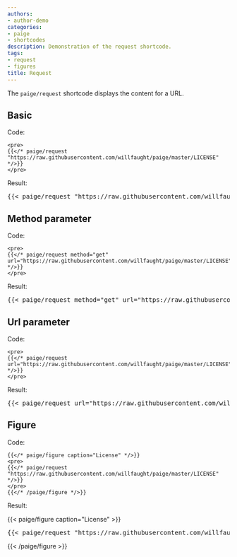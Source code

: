 ```yaml
---
authors:
- author-demo
categories:
- paige
- shortcodes
description: Demonstration of the request shortcode.
tags:
- request
- figures
title: Request
---
```


The `paige/request` shortcode displays the content for a URL.

<!--more-->

## Basic

Code:

```go-html-template
<pre>
{{</* paige/request "https://raw.githubusercontent.com/willfaught/paige/master/LICENSE" */>}}
</pre>
```

Result:

<pre>
{{< paige/request "https://raw.githubusercontent.com/willfaught/paige/master/LICENSE" >}}
</pre>

## Method parameter

Code:

```go-html-template
<pre>
{{</* paige/request method="get" url="https://raw.githubusercontent.com/willfaught/paige/master/LICENSE" */>}}
</pre>
```

Result:

<pre>
{{< paige/request method="get" url="https://raw.githubusercontent.com/willfaught/paige/master/LICENSE" >}}
</pre>

## Url parameter

Code:

```go-html-template
<pre>
{{</* paige/request url="https://raw.githubusercontent.com/willfaught/paige/master/LICENSE" */>}}
</pre>
```

Result:

<pre>
{{< paige/request url="https://raw.githubusercontent.com/willfaught/paige/master/LICENSE" >}}
</pre>

## Figure

Code:

```go-html-template
{{</* paige/figure caption="License" */>}}
<pre>
{{</* paige/request "https://raw.githubusercontent.com/willfaught/paige/master/LICENSE" */>}}
</pre>
{{</* /paige/figure */>}}
```

Result:

{{< paige/figure caption="License" >}}
<pre>
{{< paige/request "https://raw.githubusercontent.com/willfaught/paige/master/LICENSE" >}}
</pre>
{{< /paige/figure >}}
